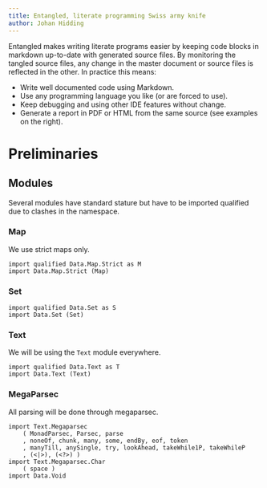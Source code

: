 ```yaml
---
title: Entangled, literate programming Swiss army knife
author: Johan Hidding
---
```


Entangled makes writing literate programs easier by keeping code blocks in markdown up-to-date with generated source files. By monitoring the tangled source files, any change in the master document or source files is reflected in the other. In practice this means:

* Write well documented code using Markdown.
* Use any programming language you like (or are forced to use).
* Keep debugging and using other IDE features without change.
* Generate a report in PDF or HTML from the same source (see examples on the right).

# Preliminaries

## Modules

Several modules have standard stature but have to be imported qualified due to clashes in the namespace.

### Map

We use strict maps only.

``` {.haskell #import-map}
import qualified Data.Map.Strict as M
import Data.Map.Strict (Map)
```

### Set

``` {.haskell #import-set}
import qualified Data.Set as S
import Data.Set (Set)
```

### Text

We will be using the `Text` module everywhere.

``` {.haskell #import-text}
import qualified Data.Text as T
import Data.Text (Text)
```

### MegaParsec

All parsing will be done through megaparsec.

``` {.haskell #import-megaparsec}
import Text.Megaparsec
    ( MonadParsec, Parsec, parse
    , noneOf, chunk, many, some, endBy, eof, token
    , manyTill, anySingle, try, lookAhead, takeWhile1P, takeWhileP
    , (<|>), (<?>) )
import Text.Megaparsec.Char
    ( space )
import Data.Void
```
